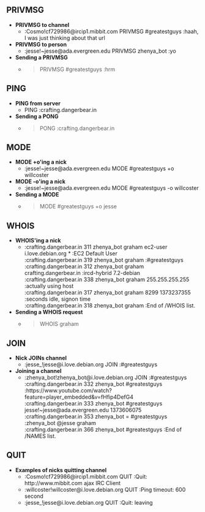 
PRIVMSG
-------
   - **PRIVMSG to channel**
      - :Cosmo\!cf729986@ircip1\.mibbit\.com PRIVMSG \#greatestguys :haah, I was just thinking about that url
   - **PRIVMSG to person**
      - :jesse\!~jesse@ada\.evergreen\.edu PRIVMSG zhenya\_bot :yo
   - **Sending a PRIVMSG**
      - > PRIVMSG \#greatestguys :hrm

PING
----
   - **PING from server**
      - PING :crafting\.dangerbear\.in
   - **Sending a PONG**
      - > PONG :crafting\.dangerbear\.in

MODE
----
   - **MODE +o'ing a nick**
      - :jesse\!~jesse@ada\.evergreen\.edu MODE \#greatestguys \+o willcoster
   - **MODE -o'ing a nick**
      - :jesse\!~jesse@ada\.evergreen.edu MODE \#greatestguys \-o willcoster
   - **Sending a MODE**
      - > MODE \#greatestguys \+o jesse

WHOIS
-----
   - **WHOIS'ing a nick**
      -  :crafting\.dangerbear\.in 311 zhenya\_bot graham ec2\-user i\.love\.debian\.org \* :EC2 Default User   
         :crafting\.dangerbear\.in 319 zhenya\_bot graham :\#greatestguys   
         :crafting\.dangerbear\.in 312 zhenya\_bot graham crafting\.dangerbear\.in :ircd\-hybrid 7\.2\-debian   
         :crafting\.dangerbear\.in 338 zhenya\_bot graham 255\.255\.255\.255 :actually using host   
         :crafting\.dangerbear\.in 317 zhenya\_bot graham 8299 1373237355 :seconds idle, signon time   
         :crafting\.dangerbear\.in 318 zhenya\_bot graham :End of /WHOIS list\.   
   - **Sending a WHOIS request**
      -  > WHOIS  graham

JOIN
----
   - **Nick JOINs channel**
      - :jesse\_\!jesse@i\.love\.debian\.org JOIN :\#greatestguys
   - **Joining a channel**
      -  :zhenya\_bot\!zhenya\_bot@i\.love\.debian\.org JOIN :\#greatestguys   
         :crafting\.dangerbear\.in 332 zhenya_bot \#greatestguys :https://www\.youtube\.com/watch\?feature=player\_embedded&v=fHfip4DefG4   
         :crafting\.dangerbear\.in 333 zhenya\_bot \#greatestguys jesse\!~jesse@ada\.evergreen\.edu 1373606075    
         :crafting\.dangerbear\.in 353 zhenya_bot = \#greatestguys :zhenya\_bot @jesse graham   
         :crafting.dangerbear.in 366 zhenya_bot \#greatestguys :End of /NAMES list\.   

QUIT
----
   - **Examples of nicks quitting channel**
      - :Cosmo\!cf729986@ircip1\.mibbit\.com QUIT :Quit: http://www\.mibbit\.com ajax IRC Client
      - :willcoster\!willcoster@i\.love\.debian\.org QUIT :Ping timeout: 600 second
      - :jesse\_\!jesse@i\.love\.debian\.org QUIT :Quit: leaving





